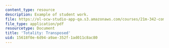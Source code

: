 ```yaml
---
content_type: resource
description: Example of student work.
file: https://ol-ocw-studio-app-qa.s3.amazonaws.com/courses/21m-342-composing-for-jazz-orchestra-fall-2008/15618f0e6d94a9ae352f1ad011c8ac80_totality_trans.pdf
file_type: application/pdf
resourcetype: Document
title: 'Totality: Transposed'
uid: 15618f0e-6d94-a9ae-352f-1ad011c8ac80
---
```

